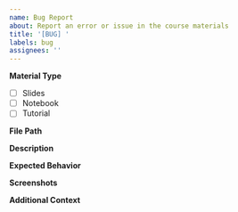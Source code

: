 ```yaml
---
name: Bug Report
about: Report an error or issue in the course materials
title: '[BUG] '
labels: bug
assignees: ''
---
```


**Material Type**
- [ ] Slides
- [ ] Notebook
- [ ] Tutorial

**File Path**
<!-- Example: supervised/slides/linear-regression.tex -->

**Description**
<!-- Clear description of the issue -->

**Expected Behavior**
<!-- What should happen instead -->

**Screenshots**
<!-- If applicable, add screenshots -->

**Additional Context**
<!-- Any other relevant information -->